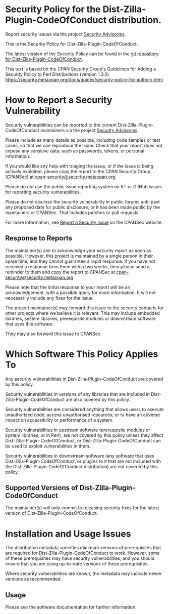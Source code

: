 # Security Policy for the Dist-Zilla-Plugin-CodeOfConduct distribution.

Report security issues via the project
[Security Advisories](https://github.com/robrwo/perl-Dist-Zilla-Plugin-CodeOfConduct/security/advisories).

This is the Security Policy for Dist-Zilla-Plugin-CodeOfConduct.

The latest version of the Security Policy can be found in the
[git repository for Dist-Zilla-Plugin-CodeOfConduct](https://github.com/robrwo/perl-Dist-Zilla-Plugin-CodeOfConduct).

This text is based on the CPAN Security Group's Guidelines for Adding
a Security Policy to Perl Distributions (version 1.3.0)
https://security.metacpan.org/docs/guides/security-policy-for-authors.html

# How to Report a Security Vulnerability

Security vulnerabilities can be reported to the current Dist-Zilla-Plugin-CodeOfConduct
maintainers via the project
[Security Advisories](https://github.com/robrwo/perl-Dist-Zilla-Plugin-CodeOfConduct/security/advisories).

Please include as many details as possible, including code samples
or test cases, so that we can reproduce the issue.  Check that your
report does not expose any sensitive data, such as passwords,
tokens, or personal information.

If you would like any help with triaging the issue, or if the issue
is being actively exploited, please copy the report to the CPAN
Security Group (CPANSec) at <cpan-security@security.metacpan.org>.

Please *do not* use the public issue reporting system on RT or
GitHub issues for reporting security vulnerabilities.

Please do not disclose the security vulnerability in public forums
until past any proposed date for public disclosure, or it has been
made public by the maintainers or CPANSec.  That includes patches or
pull requests.

For more information, see
[Report a Security Issue](https://security.metacpan.org/docs/report.html)
on the CPANSec website.

## Response to Reports

The maintainer(s) aim to acknowledge your security report as soon as
possible.  However, this project is maintained by a single person in
their spare time, and they cannot guarantee a rapid response.  If you
have not received a response from them within two weeks, then
please send a reminder to them and copy the report to CPANSec at
<cpan-security@security.metacpan.org>.

Please note that the initial response to your report will be an
acknowledgement, with a possible query for more information.  It
will not necessarily include any fixes for the issue.

The project maintainer(s) may forward this issue to the security
contacts for other projects where we believe it is relevant.  This
may include embedded libraries, system libraries, prerequisite
modules or downstream software that uses this software.

They may also forward this issue to CPANSec.

# Which Software This Policy Applies To

Any security vulnerabilities in Dist-Zilla-Plugin-CodeOfConduct are covered by this policy.

Security vulnerabilities in versions of any libraries that are
included in Dist-Zilla-Plugin-CodeOfConduct are also covered by this policy.

Security vulnerabilities are considered anything that allows users
to execute unauthorised code, access unauthorised resources, or to
have an adverse impact on accessibility or performance of a system.

Security vulnerabilities in upstream software (prerequisite modules
or system libraries, or in Perl), are not covered by this policy
unless they affect Dist-Zilla-Plugin-CodeOfConduct, or Dist-Zilla-Plugin-CodeOfConduct can
be used to exploit vulnerabilities in them.

Security vulnerabilities in downstream software (any software that
uses Dist-Zilla-Plugin-CodeOfConduct, or plugins to it that are not included with the
Dist-Zilla-Plugin-CodeOfConduct distribution) are not covered by this policy.

## Supported Versions of Dist-Zilla-Plugin-CodeOfConduct

The maintainer(s) will only commit to releasing security fixes for
the latest version of Dist-Zilla-Plugin-CodeOfConduct.

# Installation and Usage Issues

The distribution metadata specifies minimum versions of
prerequisites that are required for Dist-Zilla-Plugin-CodeOfConduct to work.  However, some
of these prerequisites may have security vulnerabilities, and you
should ensure that you are using up-to-date versions of these
prerequisites.

Where security vulnerabilities are known, the metadata may indicate
newer versions as recommended.

## Usage

Please see the software documentation for further information.
